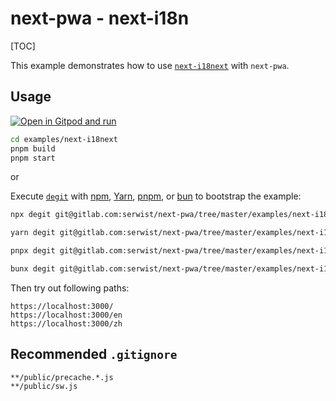 # next-pwa - next-i18n

[TOC]

This example demonstrates how to use [`next-i18next`](https://github.com/i18next/next-i18next) with `next-pwa`.

## Usage

[![Open in Gitpod and run](https://img.shields.io/badge/Open%20In-Gitpod.io-%231966D2?style=for-the-badge&logo=gitpod)](https://gitpod.io/#https://gitlab.com/serwist/next-pwa/)

```bash
cd examples/next-i18next
pnpm build
pnpm start
```

or

Execute [`degit`](https://github.com/Rich-Harris/degit) with [npm](https://docs.npmjs.com/cli/init), [Yarn](https://yarnpkg.com/lang/en/docs/cli/create/), [pnpm](https://pnpm.io), or [bun](https://bun.sh) to bootstrap the example:

```bash
npx degit git@gitlab.com:serwist/next-pwa/tree/master/examples/next-i18next next-i18next-app
```

```bash
yarn degit git@gitlab.com:serwist/next-pwa/tree/master/examples/next-i18next next-i18next-app
```

```bash
pnpx degit git@gitlab.com:serwist/next-pwa/tree/master/examples/next-i18next next-i18next-app
```

```bash
bunx degit git@gitlab.com:serwist/next-pwa/tree/master/examples/next-i18next next-i18next-app
```

Then try out following paths:

```
https://localhost:3000/
https://localhost:3000/en
https://localhost:3000/zh
```

## Recommended `.gitignore`

```gitignore
**/public/precache.*.js
**/public/sw.js
```
